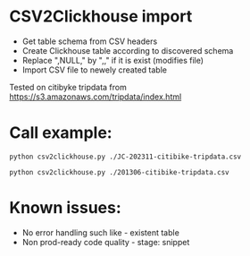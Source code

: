 # CSV2Clickhouse import

- Get table schema from CSV headers
- Create Clickhouse table according to discovered schema
- Replace ",NULL," by ",," if it is exist (modifies file)
- Import CSV file to newely created table


Tested on citibyke tripdata from https://s3.amazonaws.com/tripdata/index.html

# Call example:
```
python csv2clickhouse.py ./JC-202311-citibike-tripdata.csv
```
```
python csv2clickhouse.py ./201306-citibike-tripdata.csv
```

# Known issues:
- No error handling such like - existent table
- Non prod-ready code quality - stage: snippet
